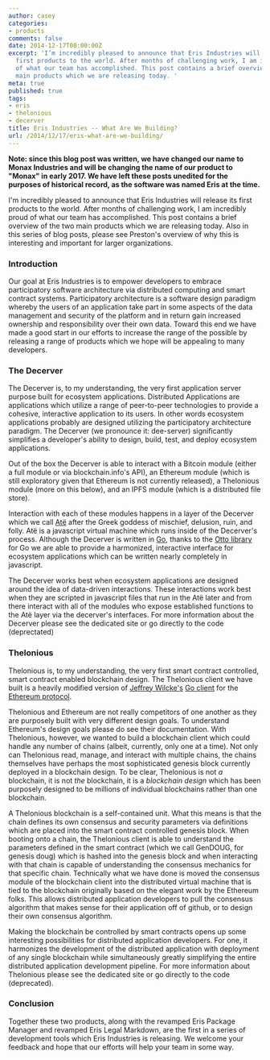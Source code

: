 ```yaml
---
author: casey
categories:
- products
comments: false
date: 2014-12-17T00:00:00Z
excerpt: 'I’m incredibly pleased to announce that Eris Industries will release its
  first products to the world. After months of challenging work, I am incredibly proud
  of what our team has accomplished. This post contains a brief overview of the two
  main products which we are releasing today. '
meta: true
published: true
tags:
- eris
- thelonious
- decerver
title: Eris Industries -- What Are We Building?
url: /2014/12/17/eris-what-are-we-building/
---
```


**Note: since this blog post was written, we have changed our name to Monax Industries and will be changing the name of our product to "Monax" in early 2017. We have left these posts unedited for the purposes of historical record, as the software was named Eris at the time.**

I'm incredibly pleased to announce that Eris Industries will release its first products to the world. After months of challenging work, I am incredibly proud of what our team has accomplished. This post contains a brief overview of the two main products which we are releasing today. Also in this series of blog posts, please see Preston's overview of why this is interesting and important for larger organizations.

### Introduction

Our goal at Eris Industries is to empower developers to embrace participatory software architecture via distributed computing and smart contract systems. Participatory architecture is a software design paradigm whereby the users of an application take part in some aspects of the data management and security of the platform and in return gain increased ownership and responsibility over their own data. Toward this end we have made a good start in our efforts to increase the range of the possible by releasing a range of products which we hope will be appealing to many developers.

### The Decerver

The Decerver is, to my understanding, the very first application server purpose built for ecosystem applications. Distributed Applications are applications which utilize a range of peer-to-peer technologies to provide a cohesive, interactive application to its users. In other words ecosystem applications probably are designed utilizing the participatory architecture paradigm. The Decerver (we pronounce it: dee-server) significantly simplifies a developer's ability to design, build, test, and deploy ecosystem applications.

Out of the box the Decerver is able to interact with a Bitcoin module (either a full module or via blockchain.info's API), an Ethereum module (which is still exploratory given that Ethereum is not currently released), a Thelonious module (more on this below), and an IPFS module (which is a distributed file store).

Interaction with each of these modules happens in a layer of the Decerver which we call [Atë](https://en.wikipedia.org/wiki/At%C3%AB) after the Greek goddess of mischief, delusion, ruin, and folly. Atë is a javascript virtual machine which runs inside of the Decerver's process. Although the Decerver is written in [Go](https://golang.org/), thanks to the [Otto library](https://github.com/robertkrimen/otto) for Go we are able to provide a harmonized, interactive interface for ecosystem applications which can be written nearly completely in javascript.

The Decerver works best when ecosystem applications are designed around the idea of data-driven interactions. These interactions work best when they are scripted in javascript files that run in the Atë later and from there interact with all of the modules who expose established functions to the Atë layer via the decerver's interfaces. For more information about the Decerver please see the dedicated site or go directly to the code (deprectated)

### Thelonious

Thelonious is, to my understanding, the very first smart contract controlled, smart contract enabled blockchain design. The Thelonious client we have built is a heavily modified version of [Jeffrey Wilcke's](https://github.com/obscuren) [Go client](https://github.com/ethereum/go-ethereum) for the [Ethereum protocol](https://ethereum.org).

Thelonious and Ethereum are not really competitors of one another as they are purposely built with very different design goals. To understand Ethereum's design goals please do see their documentation. With Thelonious, however, we wanted to build a blockchain client which could handle any number of chains (albeit, currently, only one at a time). Not only can Thelonious read, manage, and interact with multiple chains, the chains themselves have perhaps the most sophisticated genesis block currently deployed in a blockchain design. To be clear, Thelonious is not *a* blockchain, it is not *the* blockchain, it is a *blockchain design* which has been purposely designed to be millions of individual blockchains rather than one blockchain.

A Thelonious blockchain is a self-contained unit. What this means is that the chain defines its own consensus and security parameters via definitions which are placed into the smart contract controlled genesis block. When booting onto a chain, the Thelonious client is able to understand the parameters defined in the smart contract (which we call GenDOUG, for genesis doug) which is hashed into the genesis block and when interacting with that chain is capable of understanding the consensus mechanics for that specific chain. Technically what we have done is moved the consensus module of the blockchain client into the distributed virtual machine that is tied to the blockchain originally based on the elegant work by the Ethereum folks. This allows distributed application developers to pull the consensus algorithm that makes sense for their application off of github, or to design their own consensus algorithm.

Making the blockchain be controlled by smart contracts opens up some interesting possibilities for distributed application developers. For one, it harmonizes the development of the distributed application with deployment of any single blockchain while simultaneously greatly simplifying the entire distributed application development pipeline. For more information about Thelonious please see the dedicated site or go directly to the code (deprecated).

### Conclusion

Together these two products, along with the revamped Eris Package Manager and revamped Eris Legal Markdown, are the first in a series of development tools which Eris Industries is releasing. We welcome your feedback and hope that our efforts will help your team in some way.
